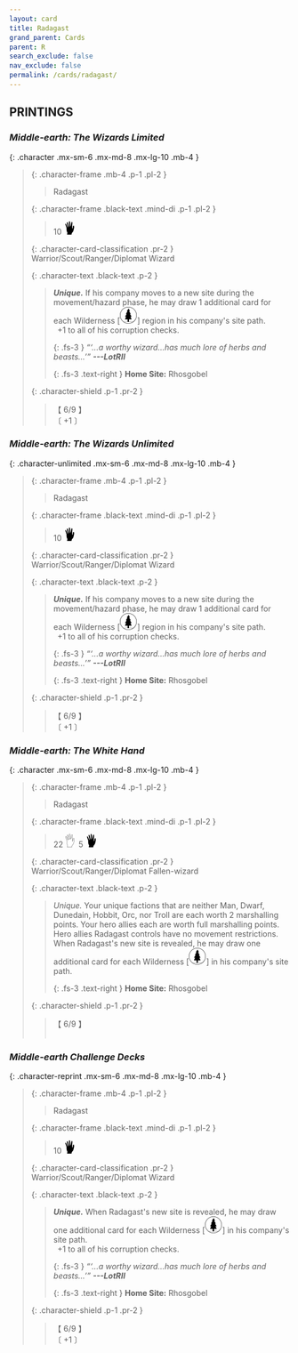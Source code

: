 ```yaml
---
layout: card
title: Radagast
grand_parent: Cards
parent: R
search_exclude: false
nav_exclude: false
permalink: /cards/radagast/
---
```


## PRINTINGS


### _Middle-earth: The Wizards Limited_

{: .character .mx-sm-6 .mx-md-8 .mx-lg-10 .mb-4 }
> {: .character-frame .mb-4 .p-1 .pl-2 }
> > <div class="card-mp"></div>
> > <div class="character-card-name">Radagast</div>
>
> {: .character-frame .black-text .mind-di .p-1 .pl-2 }
> > 10 ![](/assets/images/di.svg)
>
> {: .character-card-classification .pr-2 }
> Warrior/Scout/Ranger/Diplomat Wizard
>
> {: .character-text .black-text .p-2 }
> > _**Unique.**_ If his company moves to a new site during the movement/hazard phase, he may draw 1 additional card for each Wilderness \[![](/assets/images/wilderness.svg)] region in his company's site path. <br>&ensp;+1 to all of his corruption checks. 
> > 
> > {: .fs-3 } 
> > _“‘...a worthy wizard...has much lore of herbs and beasts...’”_ ***---&#65279;LotRII***  
> > 
> > {: .fs-3 .text-right } 
> > **Home Site:** Rhosgobel 
>
> {: .character-shield .p-1 .pr-2 }
> > <div class="card-shield">【 6/9 】</div>
> > <div class="card-corruption">〔 +1 〕</div>

### _Middle-earth: The Wizards Unlimited_

{: .character-unlimited .mx-sm-6 .mx-md-8 .mx-lg-10 .mb-4 }
> {: .character-frame .mb-4 .p-1 .pl-2 }
> > <div class="card-mp"></div>
> > <div class="character-card-name">Radagast</div>
>
> {: .character-frame .black-text .mind-di .p-1 .pl-2 }
> > 10 ![](/assets/images/di.svg)
>
> {: .character-card-classification .pr-2 }
> Warrior/Scout/Ranger/Diplomat Wizard
>
> {: .character-text .black-text .p-2 }
> > _**Unique.**_ If his company moves to a new site during the movement/hazard phase, he may draw 1 additional card for each Wilderness \[![](/assets/images/wilderness.svg)] region in his company's site path. <br>&ensp;+1 to all of his corruption checks. 
> > 
> > {: .fs-3 } 
> > _“‘...a worthy wizard...has much lore of herbs and beasts...’”_ ***---&#65279;LotRII***  
> > 
> > {: .fs-3 .text-right } 
> > **Home Site:** Rhosgobel 
>
> {: .character-shield .p-1 .pr-2 }
> > <div class="card-shield">【 6/9 】</div>
> > <div class="card-corruption">〔 +1 〕</div>

### _Middle-earth: The White Hand_

{: .character .mx-sm-6 .mx-md-8 .mx-lg-10 .mb-4 }
> {: .character-frame .mb-4 .p-1 .pl-2 }
> > <div class="card-mp"></div>
> > <div class="character-card-name">Radagast</div>
>
> {: .character-frame .black-text .mind-di .p-1 .pl-2 }
> > 22 ![](/assets/images/gi.svg)&ensp;5 ![](/assets/images/di.svg)
>
> {: .character-card-classification .pr-2 }
> Warrior/Scout/Ranger/Diplomat Fallen-wizard
>
> {: .character-text .black-text .p-2 }
> > _Unique._ Your unique factions that are neither Man, Dwarf, Dunedain, Hobbit, Orc, nor Troll are each worth 2 marshalling points. Your hero allies each are worth full marshalling points. Hero allies Radagast controls have no movement restrictions. When Radagast's new site is revealed, he may draw one additional card for each Wilderness \[![](/assets/images/wilderness.svg)] in his company's site path.   
> > 
> > {: .fs-3 .text-right } 
> > **Home Site:** Rhosgobel 
>
> {: .character-shield .p-1 .pr-2 }
> > <div class="card-shield">【 6/9 】</div>
> > <div class="card-corruption">&nbsp;</div>

### _Middle-earth Challenge Decks_

{: .character-reprint .mx-sm-6 .mx-md-8 .mx-lg-10 .mb-4 }
> {: .character-frame .mb-4 .p-1 .pl-2 }
> > <div class="card-mp"></div>
> > <div class="character-card-name">Radagast</div>
>
> {: .character-frame .black-text .mind-di .p-1 .pl-2 }
> > 10 ![](/assets/images/di.svg)
>
> {: .character-card-classification .pr-2 }
> Warrior/Scout/Ranger/Diplomat Wizard
>
> {: .character-text .black-text .p-2 }
> > _**Unique.**_ When Radagast's new site is revealed, he may draw one additional card for each Wilderness \[![](/assets/images/wilderness.svg)] in his company's site path. <br>&ensp;+1 to all of his corruption checks. 
> > 
> > {: .fs-3 } 
> > _“‘...a worthy wizard...has much lore of herbs and beasts...’”_ ***---&#65279;LotRII***  
> > 
> > {: .fs-3 .text-right } 
> > **Home Site:** Rhosgobel 
>
> {: .character-shield .p-1 .pr-2 }
> > <div class="card-shield">【 6/9 】</div>
> > <div class="card-corruption">〔 +1 〕</div>

